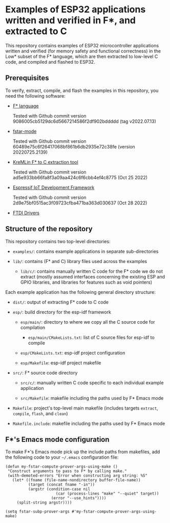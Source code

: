 # Examples of ESP32 applications written and verified in F\*, and extracted to C

This repository contains examples of ESP32 microcontroller applications
written and verified (for memory safety and functional correctness) in 
the Low* subset of the F\* language, which are then extracted to low-level
C code, and compiled and flashed to ESP32.

## Prerequisites

To verify, extract, compile, and flash the examples in this repository, 
you need the following software:

* [F\* language](https://github.com/FStarLang/FStar)

  Tested with Github commit version 9086005cb5129dc6d5667214586f2df902bddddd (tag v2022.07.13)

* [fstar-mode](https://github.com/FStarLang/fstar-mode.el)

  Tested with Github commit version 60489e75c6f26417068bf861b6db2935e72c38fe (version 20220725.2139)

* [KreMLin F\* to C extraction tool](https://github.com/FStarLang/kremlin)

  Tested with Github commit version ad5e933bb66fa8f3a09aa424c6f6cbb4ef4c8775 (Oct 25 2022)

* [Espressif IoT Development Framework](https://github.com/espressif/esp-idf)

  Tested with Github commit version 2d9e75bf0515ac3f09723cfba471ba363d030637 (Oct 28 2022)

* [FTDI Drivers](https://learn.sparkfun.com/tutorials/how-to-install-ftdi-drivers)

## Structure of the repository

This repository contains two top-level directories:

* `examples/`: contains example applications in separate sub-directories

* `lib/`: contains (F\* and C) library files used across the examples

  * `lib/c/`: contains manually written C code for the F\* code we do
    not extract (mostly assumed interfaces concerning the existing ESP
    and GPIO libraries, and libraries for features such as void pointers)

Each example application has the following general directory structure:

* `dist/`: output of extracting F\* code to C code

* `esp/`: build directory for the esp-idf framework

  * `esp/main/`: directory to where we copy all the C source code for compilation

    * `esp/main/CMakeLists.txt`: list of C source files for esp-idf to compile

  * `esp/CMakeLists.txt`: esp-idf project configuration

  * `esp/Makefile`: esp-idf project makefile

* `src/`: F\* source code directory

  * `src/c/`: manually written C code specific to each individual example application

  * `src/Makefile`: makefile including the paths used by F\* Emacs mode

* `Makefile`: project's top-level main makefile (includes targets `extract`, `compile`, `flash`, and `clean`)

* `Makefile.include`: makefile including the paths used by F\* Emacs mode

## F\*'s Emacs mode configuration

To make F\*'s Emacs mode pick up the include paths from makefiles, add the
following code to your `~/.emacs` configuration file: 

```
(defun my-fstar-compute-prover-args-using-make ()
 "Construct arguments to pass to F* by calling make."
 (with-demoted-errors "Error when constructing arg string: %S"
   (let* ((fname (file-name-nondirectory buffer-file-name))
          (target (concat fname "-in"))
          (argstr (condition-case nil
                      (car (process-lines "make" "--quiet" target))
                    (error "--use_hints"))))
     (split-string argstr))))

(setq fstar-subp-prover-args #'my-fstar-compute-prover-args-using-make)
```
